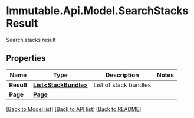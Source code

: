 # Immutable.Api.Model.SearchStacksResult
Search stacks result

## Properties

Name | Type | Description | Notes
------------ | ------------- | ------------- | -------------
**Result** | [**List&lt;StackBundle&gt;**](StackBundle.md) | List of stack bundles | 
**Page** | [**Page**](Page.md) |  | 

[[Back to Model list]](../README.md#documentation-for-models) [[Back to API list]](../README.md#documentation-for-api-endpoints) [[Back to README]](../README.md)

